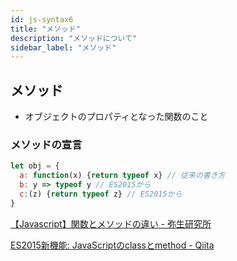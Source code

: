 ```yaml
---
id: js-syntax6
title: "メソッド"
description: "メソッドについて"
sidebar_label: "メソッド"
---
```


## メソッド
- オブジェクトのプロパティとなった関数のこと

### メソッドの宣言
```javascript
let obj = {
  a: function(x) {return typeof x} // 従来の書き方
  b: y => typeof y // ES2015から
  c:(z) {return typeof z} // ES2015から
}
```

[【Javascript】関数とメソッドの違い - 弥生研究所](https://yayoi-tech.hatenablog.com/entry/differences_between_functions_and_methods_in_javascript)

[ES2015新機能: JavaScriptのclassとmethod - Qiita](https://qiita.com/niisan-tokyo/items/83582bc0646239cf6cb8)
